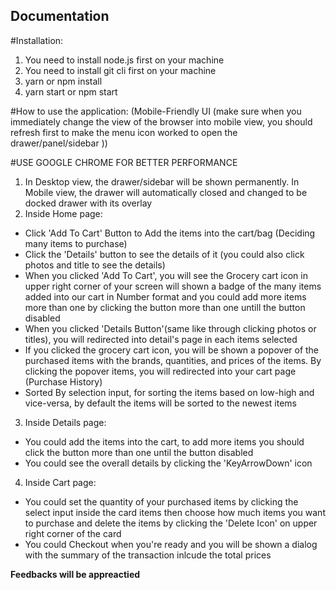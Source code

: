 ## Documentation

#Installation:
1. You need to install node.js first on your machine
2. You need to install git cli first on your machine
3. yarn or npm install
4. yarn start or npm start


#How to use the application: (Mobile-Friendly UI (make sure when you immediately change the view of the browser into mobile view, you should refresh first to make the menu icon worked to open the drawer/panel/sidebar ))

#USE GOOGLE CHROME FOR BETTER PERFORMANCE

1. In Desktop view, the drawer/sidebar will be shown permanently. In Mobile view, the drawer will automatically closed and changed to be docked drawer with its overlay
2. Inside Home page:
  - Click 'Add To Cart' Button to Add the items into the cart/bag (Deciding many items to purchase) 
  - Click the 'Details'  button to see the details of it (you could also click photos and title to see the details)
  - When you clicked 'Add To Cart', you will see the Grocery cart icon in upper right corner of your screen will shown a badge of the many items added into our cart in Number format and you could add more items more than one by clicking the button more than one untill the button disabled
  - When you clicked 'Details Button'(same like through clicking photos or titles), you will redirected into detail's page in each items selected
  - If you clicked the grocery cart icon, you will be shown a popover of the purchased items with the brands, quantities, and prices of the items. By clicking the popover items, you will redirected into your cart page (Purchase History)
  - Sorted By selection input, for sorting the items based on low-high and vice-versa, by default the items will be sorted to the newest items

3. Inside Details page: 
  - You could add the items into the cart, to add more items you should click the button more than one until the button disabled
  - You could see the overall details by clicking the 'KeyArrowDown' icon

4. Inside Cart page:
  - You could set the quantity of your purchased items by clicking the select input inside the card items then choose how much items you want to purchase and delete the items by clicking the 'Delete Icon' on upper right corner of the card
  - You could Checkout when you're ready and you will be shown a dialog with the summary of the transaction inlcude the total prices

<b>Feedbacks will be appreactied</b>

